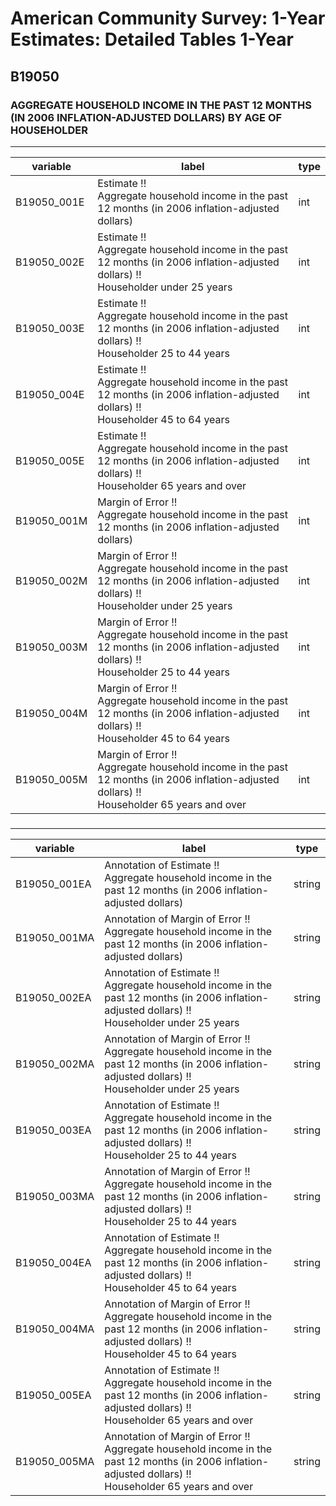 # American Community Survey: 1-Year Estimates: Detailed Tables 1-Year

## B19050

### AGGREGATE HOUSEHOLD INCOME IN THE PAST 12 MONTHS (IN 2006 INFLATION-ADJUSTED DOLLARS) BY AGE OF HOUSEHOLDER

___

| variable | label | type |
| ----- | ----- | ----- |
| B19050_001E | Estimate !!<br>Aggregate household income in the past 12 months (in 2006 inflation-adjusted dollars) | int |
| B19050_002E | Estimate !!<br>Aggregate household income in the past 12 months (in 2006 inflation-adjusted dollars) !!<br>Householder under 25 years | int |
| B19050_003E | Estimate !!<br>Aggregate household income in the past 12 months (in 2006 inflation-adjusted dollars) !!<br>Householder 25 to 44 years | int |
| B19050_004E | Estimate !!<br>Aggregate household income in the past 12 months (in 2006 inflation-adjusted dollars) !!<br>Householder 45 to 64 years | int |
| B19050_005E | Estimate !!<br>Aggregate household income in the past 12 months (in 2006 inflation-adjusted dollars) !!<br>Householder 65 years and over | int |
| B19050_001M | Margin of Error !!<br>Aggregate household income in the past 12 months (in 2006 inflation-adjusted dollars) | int |
| B19050_002M | Margin of Error !!<br>Aggregate household income in the past 12 months (in 2006 inflation-adjusted dollars) !!<br>Householder under 25 years | int |
| B19050_003M | Margin of Error !!<br>Aggregate household income in the past 12 months (in 2006 inflation-adjusted dollars) !!<br>Householder 25 to 44 years | int |
| B19050_004M | Margin of Error !!<br>Aggregate household income in the past 12 months (in 2006 inflation-adjusted dollars) !!<br>Householder 45 to 64 years | int |
| B19050_005M | Margin of Error !!<br>Aggregate household income in the past 12 months (in 2006 inflation-adjusted dollars) !!<br>Householder 65 years and over | int |
### 

___

| variable | label | type |
| ----- | ----- | ----- |
| B19050_001EA | Annotation of Estimate !!<br>Aggregate household income in the past 12 months (in 2006 inflation-adjusted dollars) | string |
| B19050_001MA | Annotation of Margin of Error !!<br>Aggregate household income in the past 12 months (in 2006 inflation-adjusted dollars) | string |
| B19050_002EA | Annotation of Estimate !!<br>Aggregate household income in the past 12 months (in 2006 inflation-adjusted dollars) !!<br>Householder under 25 years | string |
| B19050_002MA | Annotation of Margin of Error !!<br>Aggregate household income in the past 12 months (in 2006 inflation-adjusted dollars) !!<br>Householder under 25 years | string |
| B19050_003EA | Annotation of Estimate !!<br>Aggregate household income in the past 12 months (in 2006 inflation-adjusted dollars) !!<br>Householder 25 to 44 years | string |
| B19050_003MA | Annotation of Margin of Error !!<br>Aggregate household income in the past 12 months (in 2006 inflation-adjusted dollars) !!<br>Householder 25 to 44 years | string |
| B19050_004EA | Annotation of Estimate !!<br>Aggregate household income in the past 12 months (in 2006 inflation-adjusted dollars) !!<br>Householder 45 to 64 years | string |
| B19050_004MA | Annotation of Margin of Error !!<br>Aggregate household income in the past 12 months (in 2006 inflation-adjusted dollars) !!<br>Householder 45 to 64 years | string |
| B19050_005EA | Annotation of Estimate !!<br>Aggregate household income in the past 12 months (in 2006 inflation-adjusted dollars) !!<br>Householder 65 years and over | string |
| B19050_005MA | Annotation of Margin of Error !!<br>Aggregate household income in the past 12 months (in 2006 inflation-adjusted dollars) !!<br>Householder 65 years and over | string |

